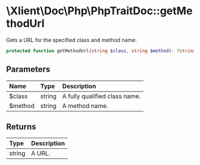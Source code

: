 # \\Xlient\\Doc\\Php\\PhpTraitDoc::getMethodUrl

Gets a URL for the specified class and method name.

```php
protected function getMethodUrl(string $class, string $method): ?string
```

## Parameters

| Name | Type | Description |
| :--- | :--- | :--- |
| $class | string | A fully qualified class name. |
| $method | string | A method name. |

## Returns

| Type | Description |
| :--- | :--- |
| string | A URL. |